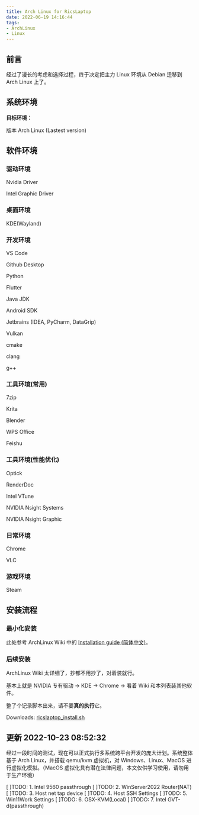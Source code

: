 ```yaml
---
title: Arch Linux for RicsLaptop
date: 2022-06-19 14:16:44
tags: 
- ArchLinux
- Linux
---
```


## 前言

经过了漫长的考虑和选择过程，终于决定把主力 Linux 环境从 Debian 迁移到 Arch Linux 上了。

## 系统环境

**目标环境：**

版本	Arch Linux (Lastest version)

## 软件环境

### 驱动环境

Nvidia Driver

Intel Graphic Driver

### 桌面环境

KDE(Wayland)

### 开发环境

VS Code

Github Desktop

Python

Flutter

Java JDK

Android SDK

Jetbrains (IDEA, PyCharm, DataGrip)

Vulkan

cmake

clang

g++

### 工具环境(常用)

7zip

Krita

Blender

WPS Office

Feishu

### 工具环境(性能优化)

Optick

RenderDoc

Intel VTune

NVIDIA Nsight Systems

NVIDIA Nsight Graphic

### 日常环境

Chrome

VLC

### 游戏环境

Steam

## 安装流程

### 最小化安装

此处参考 ArchLinux Wiki 中的 [Installation guide (简体中文)](https://wiki.archlinux.org/title/Installation_guide_(%E7%AE%80%E4%BD%93%E4%B8%AD%E6%96%87))。

### 后续安装

ArchLinux Wiki 太详细了，抄都不用抄了，对着装就行。

基本上就是 NVIDIA 专有驱动 -> KDE -> Chrome -> 看着 Wiki 和本列表装其他软件。 

整了个记录脚本出来，请不要**真的执行**它。

Downloads: [ricslaptop_install.sh](https://miao.ricardo2001zg.com/storage/ricslaptop_install.sh)

## 更新 2022-10-23 08:52:32

经过一段时间的测试，现在可以正式执行多系统跨平台开发的庞大计划。系统整体基于 Arch Linux，并搭载 qemu/kvm 虚拟机，对 Windows、Linux、MacOS 进行虚拟化模拟。（MacOS 虚拟化具有潜在法律问题，本文仅供学习使用，请勿用于生产环境）

[ ]TODO: 1. Intel 9560 passthrough
[ ]TODO: 2. WinServer2022 Router(NAT)
[ ]TODO: 3. Host net tap device
[ ]TODO: 4. Host SSH Settings
[ ]TODO: 5. Win11Work Settings
[ ]TODO: 6. OSX-KVM(Local)
[ ]TODO: 7. Intel GVT-d(passthrough)
